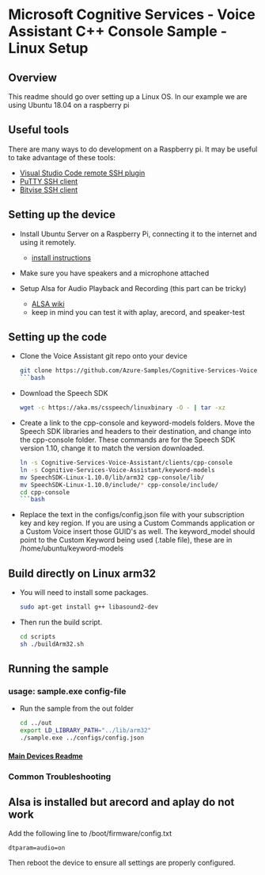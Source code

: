 # Microsoft Cognitive Services - Voice Assistant C++ Console Sample - Linux Setup

## Overview

This readme should go over setting up a Linux OS. In our example we are using Ubuntu 18.04 on a raspberry pi

## Useful tools

There are many ways to do development on a Raspberry pi. It may be useful to take advantage of these tools:
* [Visual Studio Code remote SSH plugin](https://code.visualstudio.com/docs/remote/ssh)
* [PuTTY SSH client](https://www.chiark.greenend.org.uk/~sgtatham/putty/latest.html)
* [Bitvise SSH client](https://www.bitvise.com/)

## Setting up the device

* Install Ubuntu Server on a Raspberry Pi, connecting it to the internet and using it remotely.
  * [install instructions](https://ubuntu.com/tutorials/how-to-install-ubuntu-on-your-raspberry-pi)

* Make sure you have speakers and a microphone attached

* Setup Alsa for Audio Playback and Recording (this part can be tricky)
  * [ALSA wiki](https://wiki.archlinux.org/index.php/Advanced_Linux_Sound_Architecture)
  * keep in mind you can test it with aplay, arecord, and speaker-test

## Setting up the code

* Clone the Voice Assistant git repo onto your device

  ```sh
  git clone https://github.com/Azure-Samples/Cognitive-Services-Voice-Assistant.git
  ```bash

* Download the Speech SDK

  ```sh
  wget -c https://aka.ms/csspeech/linuxbinary -O - | tar -xz
  ```  

* Create a link to the cpp-console and keyword-models folders. Move the Speech SDK libraries and headers to their destination, and change into the cpp-console folder. These commands are for the Speech SDK version 1.10, change it to match the version downloaded.

  ```sh
  ln -s Cognitive-Services-Voice-Assistant/clients/cpp-console
  ln -s Cognitive-Services-Voice-Assistant/keyword-models
  mv SpeechSDK-Linux-1.10.0/lib/arm32 cpp-console/lib/
  mv SpeechSDK-Linux-1.10.0/include/* cpp-console/include/
  cd cpp-console
  ```bash

* Replace the text in the configs/config.json file with your subscription key and key region. If you are using a Custom Commands application or a Custom Voice insert those GUID's as well. The keyword_model should point to the Custom Keyword being used (.table file), these are in /home/ubuntu/keyword-models

## Build directly on Linux arm32

* You will need to install some packages.

  ```sh
  sudo apt-get install g++ libasound2-dev
  ```

* Then run the build script.

  ```sh
  cd scripts
  sh ./buildArm32.sh
  ```

## Running the sample

### usage: sample.exe config-file

* Run the sample from the out folder

  ```sh
  cd ../out
  export LD_LIBRARY_PATH="../lib/arm32"
  ./sample.exe ../configs/config.json
  ```  

#### [Main Devices Readme](README.md)

### Common Troubleshooting

## Alsa is installed but arecord and aplay do not work

Add the following line to /boot/firmware/config.txt

    dtparam=audio=on
  
Then reboot the device to ensure all settings are properly configured.

